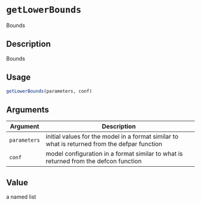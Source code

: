 # `getLowerBounds`

Bounds


## Description

Bounds


## Usage

```r
getLowerBounds(parameters, conf)
```


## Arguments

Argument      |Description
------------- |----------------
`parameters`     |     initial values for the model in a format similar to what is returned from the defpar function
`conf`     |     model configuration in a format similar to what is returned from the defcon function


## Value

a named list


